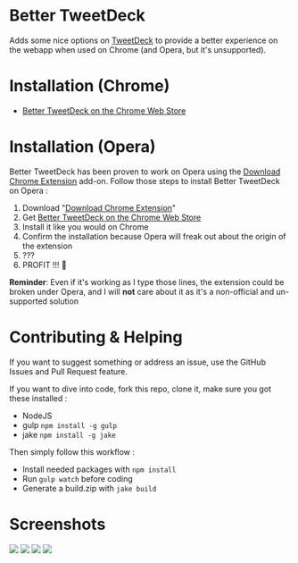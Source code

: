 # Better TweetDeck

Adds some nice options on [TweetDeck](http://tweetdeck.twitter.com) to provide a better experience on the webapp when used on Chrome (and Opera, but it's unsupported).

# Installation (Chrome)

+ [Better TweetDeck on the Chrome Web Store](https://chrome.google.com/webstore/detail/better-tweetdeck/micblkellenpbfapmcpcfhcoeohhnpob)

# Installation (Opera)

Better TweetDeck has been proven to work on Opera using the [Download Chrome Extension](https://addons.opera.com/en/extensions/details/download-chrome-extension-9/?display=en) add-on. Follow those steps to install Better TweetDeck on Opera :

1. Download "[Download Chrome Extension](https://addons.opera.com/en/extensions/details/download-chrome-extension-9/?display=en)"
2. Get [Better TweetDeck on the Chrome Web Store](https://chrome.google.com/webstore/detail/better-tweetdeck/micblkellenpbfapmcpcfhcoeohhnpob)
3. Install it like you would on Chrome
4. Confirm the installation because Opera will freak out about the origin of the extension
5. ???
6. PROFIT !!! :tada: 

**Reminder**: Even if it's working as I type those lines, the extension could be broken under Opera, and I will **not** care about it as it's a non-official and un-supported solution 

# Contributing & Helping

If you want to suggest something or address an issue, use the GitHub Issues and Pull Request feature.

If you want to dive into code, fork this repo, clone it, make sure you got these installed :

+ NodeJS
+ gulp `npm install -g gulp`
+ jake `npm install -g jake`

Then simply follow this workflow :

+ Install needed packages with `npm install`
+ Run `gulp watch` before coding
+ Generate a build.zip with `jake build`

# Screenshots

![]("meta/emojis.jpg")
![]("meta/btd-customization.jpg")
![]("meta/bettertweetdeck-thumbnails.png")
![]("meta/bettertweetdeck-lightboxes.png")
